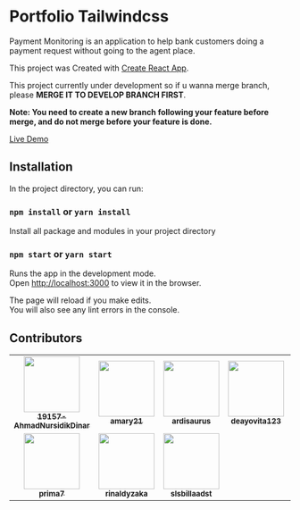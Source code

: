 # Portfolio Tailwindcss

Payment Monitoring is an application to help bank customers doing a payment request without going to the agent place.

This project was Created with [Create React App](https://github.com/facebook/create-react-app).

This project currently under development so if u wanna merge branch, please **MERGE IT TO DEVELOP BRANCH FIRST**.

**Note: You need to create a new branch following your feature before merge, and do not merge before your feature is done.**

[Live Demo](http://khalikabd.github.io/Tugas-Portfolio-Tailwind-Css/)

## Installation

In the project directory, you can run:

### `npm install` or `yarn install`

Install all package and modules in your project directory

### `npm start` or `yarn start`

Runs the app in the development mode.\
Open [http://localhost:3000](http://localhost:3000) to view it in the browser.

The page will reload if you make edits.\
You will also see any lint errors in the console.

## Contributors

<table>
  <tr>
    <td align="center">
      <a href="https://github.com/19157-AhmadNursidikDinar"><img src="https://avatars.githubusercontent.com/u/83756214?v=4?s=100" width="100px;" alt=""/>
        <br />
        <sub>
            <b>19157-AhmadNursidikDinar</b>
        </sub>
      </a>
    </td>
    <td align="center">
      <a href="https://github.com/amary21"><img src="https://avatars.githubusercontent.com/u/43547226?v=4?s=100" width="100px;" alt=""/>
        <br />
        <sub>
            <b>amary21</b>
        </sub>
      </a>
    </td>
    <td align="center">
      <a href="https://github.com/ardisaurus"><img src="https://avatars.githubusercontent.com/u/24281652?v=4?s=100" width="100px;" alt=""/>
        <br />
        <sub>
            <b>ardisaurus</b>
        </sub>
      </a>
    </td>
    <td align="center">
      <a href="https://github.com/deayovita123"><img src="https://avatars.githubusercontent.com/u/88112044?v=4?s=100" width="100px;" alt=""/>
        <br />
        <sub>
            <b>deayovita123</b>
        </sub>
      </a>
    </td>
    <td align="center">
      <a href="https://github.com/Ethutami"><img src="https://avatars.githubusercontent.com/u/71996862?v=4?s=100" width="100px;" alt=""/>
        <br />
        <sub>
            <b>Ethutami</b>
        </sub>
      </a>
    </td>
    <td align="center">
      <a href="https://github.com/khalikabd"><img src="https://avatars.githubusercontent.com/u/45898984?v=4?s=100" width="100px;" alt=""/>
        <br />
        <sub>
            <b>khalikabd</b>
        </sub>
      </a>
    </td>
    <td align="center">
      <a href="https://github.com/novrianta-sbr"><img src="https://avatars.githubusercontent.com/u/68168351?v=4?s=100" width="100px;" alt=""/>
        <br />
        <sub>
            <b>novrianta-sbr</b>
        </sub>
      </a>
    </td>
  </tr>
  <tr>
    <td align="center">
      <a href="https://github.com/prima7"><img src="https://avatars.githubusercontent.com/u/88228291?v=4?s=100" width="100px;" alt=""/>
        <br />
        <sub>
            <b>prima7</b>
        </sub>
      </a>
    </td>
    <td align="center">
      <a href="https://github.com/rinaldyzaka"><img src="https://avatars.githubusercontent.com/u/76929123?v=4?s=100" width="100px;" alt=""/>
        <br />
        <sub>
            <b>rinaldyzaka</b>
        </sub>
      </a>
    </td>
    <td align="center">
      <a href="https://github.com/slsbillaadst"><img src="https://avatars.githubusercontent.com/u/88222789?v=4?s=100" width="100px;" alt=""/>
        <br />
        <sub>
            <b>slsbillaadst</b>
        </sub>
      </a>
    </td>
  </tr>
</table>
